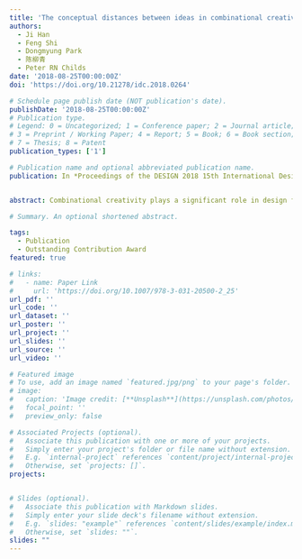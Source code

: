 ```yaml
---
title: 'The conceptual distances between ideas in combinational creativity'
authors:
  - Ji Han
  - Feng Shi
  - Dongmyung Park
  - 陈柳青
  - Peter RN Childs
date: '2018-08-25T00:00:00Z'
doi: 'https://doi.org/10.21278/idc.2018.0264'

# Schedule page publish date (NOT publication's date).
publishDate: '2018-08-25T00:00:00Z'
# Publication type.
# Legend: 0 = Uncategorized; 1 = Conference paper; 2 = Journal article;
# 3 = Preprint / Working Paper; 4 = Report; 5 = Book; 6 = Book section;
# 7 = Thesis; 8 = Patent
publication_types: ['1']

# Publication name and optional abbreviated publication name.
publication: In *Proceedings of the DESIGN 2018 15th International Design Conference*


abstract: Combinational creativity plays a significant role in design for supporting designers in producing creative ideas at early phases of design. This study provides insights into conceptual distances for forming combinational ideas. The results from a case study indicate that far-related ideas are used more often than closely-related ones to produce creative combinational designs and that far-related ideas could lead to more creative outcomes. The study provides new insights to aid designers in understanding the value of combinational creativity, and support in the production of creative designs.

# Summary. An optional shortened abstract.

tags:
  - Publication
  - Outstanding Contribution Award
featured: true

# links:
#   - name: Paper Link
#     url: 'https://doi.org/10.1007/978-3-031-20500-2_25'
url_pdf: ''
url_code: ''
url_dataset: ''
url_poster: ''
url_project: ''
url_slides: ''
url_source: ''
url_video: ''

# Featured image
# To use, add an image named `featured.jpg/png` to your page's folder.
# image:
#   caption: 'Image credit: [**Unsplash**](https://unsplash.com/photos/pLCdAaMFLTE)'
#   focal_point: ''
#   preview_only: false

# Associated Projects (optional).
#   Associate this publication with one or more of your projects.
#   Simply enter your project's folder or file name without extension.
#   E.g. `internal-project` references `content/project/internal-project/index.md`.
#   Otherwise, set `projects: []`.
projects:


# Slides (optional).
#   Associate this publication with Markdown slides.
#   Simply enter your slide deck's filename without extension.
#   E.g. `slides: "example"` references `content/slides/example/index.md`.
#   Otherwise, set `slides: ""`.
slides: ""
---
```


<!-- {{% callout note %}}
Click the _Cite_ button above to demo the feature to enable visitors to import publication metadata into their reference management software.
{{% /callout %}}

Supplementary notes can be added here, including [code and math](https://wowchemy.com/docs/content/writing-markdown-latex/). -->
